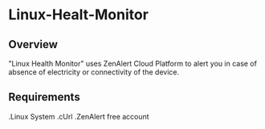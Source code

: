 Linux-Healt-Monitor
===================


## Overview

"Linux Health Monitor" uses ZenAlert Cloud Platform to alert you in case of absence of electricity or connectivity of the device.


## Requirements

.Linux System
.cUrl 
.ZenAlert free account
